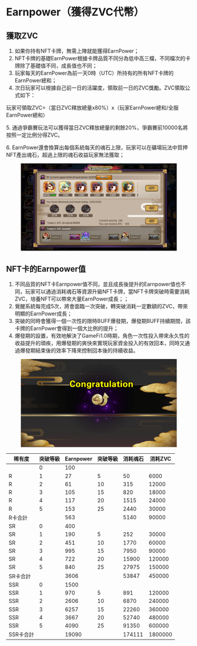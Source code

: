 # Earnpower（獲得ZVC代幣）

## 獲取ZVC

1. 如果你持有NFT卡牌，無需上陣就能獲得EarnPower；&#x20;
2. NFT卡牌的基礎EarnPower根據卡牌品質不同分為低中高三檔，不同檔次的卡牌除了基礎值不同，成長值也不同；&#x20;
3. 玩家每天的EarnPower為前一天0時（UTC）所持有的所有NFT卡牌的EarnPower總和；&#x20;
4. 次日玩家可以根據自己前一日的活躍度，領取前一日的ZVC獎勵。ZVC領取公式如下：

玩家可領取ZVC=（當日ZVC釋放總量x80%）x（玩家EarnPower總和/全服EarnPower總和）

&#x20; 5\. 通過爭霸賽玩法可以獲得當日ZVC釋放總量的剩餘20%，爭霸賽前10000名將按照一定比例分得ZVC。

&#x20; 6\. EarnPower還會換算出每個系統每天的魂石上限，玩家可以在礦場玩法中質押NFT產出魂石，超過上限的魂石收益玩家無法獲取；



<figure><img src="../.gitbook/assets/微信图片_20220909100230 (1).png" alt=""><figcaption></figcaption></figure>

## NFT卡的Earnpower值

1. 不同品質的NFT卡Earnpower值不同，並且成長後提升的Earnpower值也不同，玩家可以通過消耗魂石等資源升級NFT卡牌，當NFT卡牌突破時需要消耗ZVC，培養NFT可以帶來大量EarnPower成長；；
2. 覺醒系統每完成5次，將會面臨一次突破，轉突破消耗一定數額的ZVC，帶來明顯的EarnPower成長；
3. 突破的同時會獲得一個一次性的限時BUFF爆發期，爆發期BUFF持續期間，該卡牌的EarnPower會得到一個大比例的提升；
4. 爆發期的設置，有效地解決了GameFi1.0時期，角色一次性投入帶來永久性的收益提升的頑疾，用爆發期的爽快來實現玩家資金投入的有效回本，同時又通過爆發期結束後的效率下降來控制回本後的持續收益。

<figure><img src="../.gitbook/assets/图片5.png" alt=""><figcaption></figcaption></figure>

| 稀有度    | 突破等級 | Earnpower | 突破等級 | 消耗魂石   | 消耗ZVC   |
| ------ | ---- | --------- | ---- | ------ | ------- |
|        | 0    | 100       |      |        |         |
| R      | 1    | 27        | 5    | 50     | 6000    |
| R      | 2    | 61        | 10   | 315    | 12000   |
| R      | 3    | 105       | 15   | 820    | 18000   |
| R      | 4    | 117       | 20   | 1515   | 24000   |
| R      | 5    | 153       | 25   | 2440   | 30000   |
| R卡合計   |      | 563       |      | 5140   | 90000   |
| SR     | 0    | 400       |      |        |         |
| SR     | 1    | 190       | 5    | 252    | 30000   |
| SR     | 2    | 451       | 10   | 1770   | 60000   |
| SR     | 3    | 995       | 15   | 7950   | 90000   |
| SR     | 4    | 722       | 20   | 15900  | 120000  |
| SR     | 5    | 840       | 25   | 27975  | 150000  |
| SR卡合計  |      | 3606      |      | 53847  | 450000  |
| SSR    | 0    | 1500      |      |        |         |
| SSR    | 1    | 970       | 5    | 891    | 120000  |
| SSR    | 2    | 2606      | 10   | 6870   | 240000  |
| SSR    | 3    | 6257      | 15   | 22260  | 360000  |
| SSR    | 4    | 3667      | 20   | 52740  | 480000  |
| SSR    | 5    | 4090      | 25   | 91350  | 600000  |
| SSR卡合計 |      | 19090     |      | 174111 | 1800000 |
